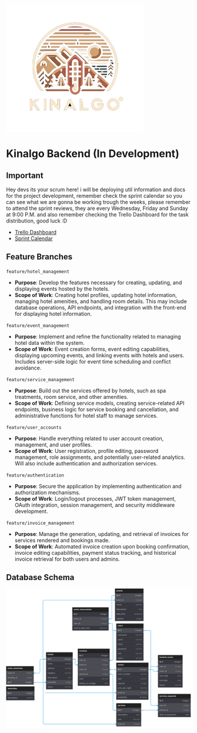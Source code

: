 ![Logo](./src/common/assets/Kinalgo_Logo.svg)

# Kinalgo Backend (In Development)

## Important

Hey devs its your scrum here! i will be deploying util information and docs for the project development, remember check the sprint calendar so you can see what we are gonna be working trough the weeks, please remember to attend the sprint reviews, they are every Wednesday, Friday and Sunday at 9:00 P.M. and also remember checking the Trello Dashboard for the task distribution, good luck :D

- [Trello Dashboard](https://trello.com/b/9fLHUcu3/equipo-2)
- [Sprint Calendar](./src/common/assets/Kinalgo_Sprint_Calendar.pdf)

## Feature Branches

`feature/hotel_management`

- **Purpose**: Develop the features necessary for creating, updating, and displaying events hosted by the hotels.
- **Scope of Work**: Creating hotel profiles, updating hotel information, managing hotel amenities, and handling room details. This may include database operations, API endpoints, and integration with the front-end for displaying hotel information.

`feature/event_management`

- **Purpose**: Implement and refine the functionality related to managing hotel data within the system.
- **Scope of Work**: Event creation forms, event editing capabilities, displaying upcoming events, and linking events with hotels and users. Includes server-side logic for event time scheduling and conflict avoidance.

`feature/service_management`

- **Purpose**: Build out the services offered by hotels, such as spa treatments, room service, and other amenities.
- **Scope of Work**: Defining service models, creating service-related API endpoints, business logic for service booking and cancellation, and administrative functions for hotel staff to manage services.

`feature/user_accounts`

- **Purpose**: Handle everything related to user account creation, management, and user profiles.
- **Scope of Work**: User registration, profile editing, password management, role assignments, and potentially user-related analytics. Will also include authentication and authorization services.

`feature/authentication`

- **Purpose**: Secure the application by implementing authentication and authorization mechanisms.
- **Scope of Work**: Login/logout processes, JWT token management, OAuth integration, session management, and security middleware development.

`feature/invoice_management`

- **Purpose**: Manage the generation, updating, and retrieval of invoices for services rendered and bookings made.
- **Scope of Work**: Automated invoice creation upon booking confirmation, invoice editing capabilities, payment status tracking, and historical invoice retrieval for both users and admins.

## Database Schema

![App Screenshot](./src/common/assets/schema_database.svg)
